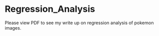 # Regression_Analysis

Please view PDF to see my write up on regression analysis of pokemon images.
